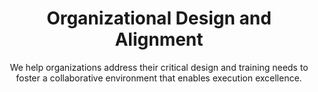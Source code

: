 ---
layout: service
order: 5
title: "Organizational Design and Alignment"
subtitle: "We help organizations address their critical design and training needs to foster a collaborative environment that enables execution excellence."
blurb-intro: "Enhance your organization with tailored design and alignment strategies for success."
intro: "At SLKone, we believe that a well-designed and trained organization can accelerate business transformation initiatives and move you towards your strategic objectives more effectively and efficiently. We help organizations address their critical design and training needs to foster a collaborative environment that enables execution excellence."
approach: "We take a comprehensive approach to organizational design and alignment, focusing on Operating Model Design, Process Design, and Organizational Structure Redesign. Our methodology ensures that your organization's structure, processes, and people are aligned with your strategic goals and optimized for performance."
impact_title: "Our Impact"
impact_intro: "Effective organizational design can lead to significant improvements, including:"
impact:
  - metric: "30-35% increase"
    description: "in operational efficiency"
  - metric: "15-20% enhancement"
    description: "in employee satisfaction and engagement"
  - metric: "10-15% boost"
    description: "in overall organizational performance"
impact_conclusion: "Clients benefit from streamlined structures, enhanced collaboration, and optimized roles, enabling them to achieve strategic objectives more efficiently and effectively."
why_choose:
  - point: "Holistic Approach"
    icon: "fa-objects-align-left"
    description: "Considering all aspects of your organization – people, processes, and technology."
  - point: "Data-Driven Decisions"
    icon: "fa-chart-candlestick"
    description: "Utilizing advanced analytics to inform organizational design."
  - point: "Implementation Focus"
    icon: "fa-wrench"
    description: "Working alongside your team to ensure successful execution."
  - point: "Industry Expertise"
    icon: "fa-arrows-cross"
    description: "Deep knowledge across multiple sectors for tailored solutions."
  - point: "Change Management"
    icon: "fa-people-line"
    description: "Managing organizational transitions smoothly and effectively."
  - point: "Scalable Solutions"
    icon: "fa-expand"
    description: "Flexible designs that grow with your business needs."
cta_title: "Ready to optimize your organizational structure?"
cta: "Contact SLKone today to learn how our Organizational Design & Alignment services can drive your business forward and achieve strategic alignment."
icon: "fa-sitemap"
color: "cinnabar"
image: "/assets/images/backgrounds/organizational-design-and-alignment.webp"
---